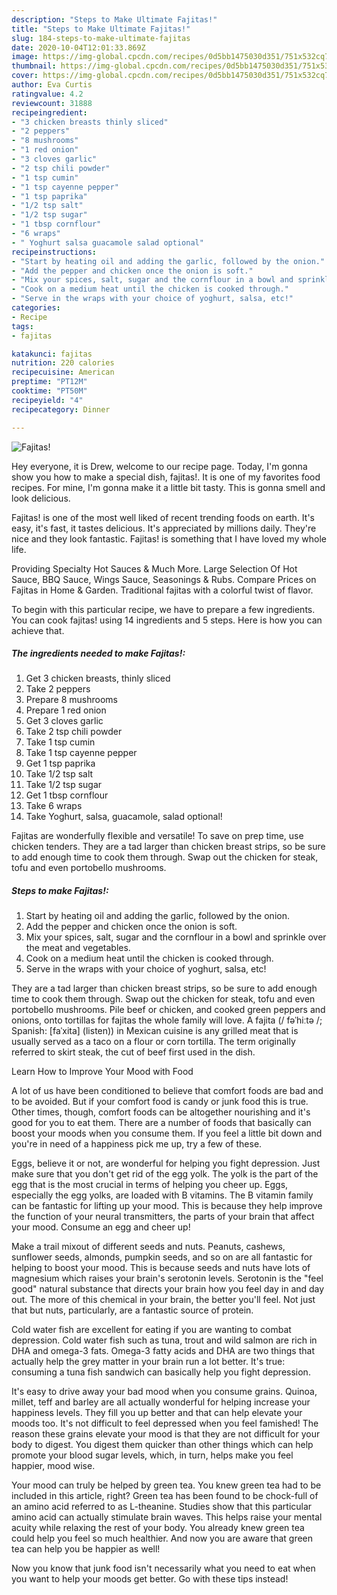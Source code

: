 ```yaml
---
description: "Steps to Make Ultimate Fajitas!"
title: "Steps to Make Ultimate Fajitas!"
slug: 184-steps-to-make-ultimate-fajitas
date: 2020-10-04T12:01:33.869Z
image: https://img-global.cpcdn.com/recipes/0d5bb1475030d351/751x532cq70/fajitas-recipe-main-photo.jpg
thumbnail: https://img-global.cpcdn.com/recipes/0d5bb1475030d351/751x532cq70/fajitas-recipe-main-photo.jpg
cover: https://img-global.cpcdn.com/recipes/0d5bb1475030d351/751x532cq70/fajitas-recipe-main-photo.jpg
author: Eva Curtis
ratingvalue: 4.2
reviewcount: 31888
recipeingredient:
- "3 chicken breasts thinly sliced"
- "2 peppers"
- "8 mushrooms"
- "1 red onion"
- "3 cloves garlic"
- "2 tsp chili powder"
- "1 tsp cumin"
- "1 tsp cayenne pepper"
- "1 tsp paprika"
- "1/2 tsp salt"
- "1/2 tsp sugar"
- "1 tbsp cornflour"
- "6 wraps"
- " Yoghurt salsa guacamole salad optional"
recipeinstructions:
- "Start by heating oil and adding the garlic, followed by the onion."
- "Add the pepper and chicken once the onion is soft."
- "Mix your spices, salt, sugar and the cornflour in a bowl and sprinkle over the meat and vegetables."
- "Cook on a medium heat until the chicken is cooked through."
- "Serve in the wraps with your choice of yoghurt, salsa, etc!"
categories:
- Recipe
tags:
- fajitas

katakunci: fajitas 
nutrition: 220 calories
recipecuisine: American
preptime: "PT12M"
cooktime: "PT50M"
recipeyield: "4"
recipecategory: Dinner

---
```



![Fajitas!](https://img-global.cpcdn.com/recipes/0d5bb1475030d351/751x532cq70/fajitas-recipe-main-photo.jpg)

Hey everyone, it is Drew, welcome to our recipe page. Today, I'm gonna show you how to make a special dish, fajitas!. It is one of my favorites food recipes. For mine, I'm gonna make it a little bit tasty. This is gonna smell and look delicious.

Fajitas! is one of the most well liked of recent trending foods on earth. It's easy, it's fast, it tastes delicious. It's appreciated by millions daily. They're nice and they look fantastic. Fajitas! is something that I have loved my whole life.

Providing Specialty Hot Sauces &amp; Much More. Large Selection Of Hot Sauce, BBQ Sauce, Wings Sauce, Seasonings &amp; Rubs. Compare Prices on Fajitas in Home &amp; Garden. Traditional fajitas with a colorful twist of flavor.


To begin with this particular recipe, we have to prepare a few ingredients. You can cook fajitas! using 14 ingredients and 5 steps. Here is how you can achieve that.

<!--inarticleads1-->

##### The ingredients needed to make Fajitas!:

1. Get 3 chicken breasts, thinly sliced
1. Take 2 peppers
1. Prepare 8 mushrooms
1. Prepare 1 red onion
1. Get 3 cloves garlic
1. Take 2 tsp chili powder
1. Take 1 tsp cumin
1. Take 1 tsp cayenne pepper
1. Get 1 tsp paprika
1. Take 1/2 tsp salt
1. Take 1/2 tsp sugar
1. Get 1 tbsp cornflour
1. Take 6 wraps
1. Take  Yoghurt, salsa, guacamole, salad optional!


Fajitas are wonderfully flexible and versatile! To save on prep time, use chicken tenders. They are a tad larger than chicken breast strips, so be sure to add enough time to cook them through. Swap out the chicken for steak, tofu and even portobello mushrooms. 

<!--inarticleads2-->

##### Steps to make Fajitas!:

1. Start by heating oil and adding the garlic, followed by the onion.
1. Add the pepper and chicken once the onion is soft.
1. Mix your spices, salt, sugar and the cornflour in a bowl and sprinkle over the meat and vegetables.
1. Cook on a medium heat until the chicken is cooked through.
1. Serve in the wraps with your choice of yoghurt, salsa, etc!


They are a tad larger than chicken breast strips, so be sure to add enough time to cook them through. Swap out the chicken for steak, tofu and even portobello mushrooms. Pile beef or chicken, and cooked green peppers and onions, onto tortillas for fajitas the whole family will love. A fajita (/ fəˈhiːtə /; Spanish: [faˈxita] (listen)) in Mexican cuisine is any grilled meat that is usually served as a taco on a flour or corn tortilla. The term originally referred to skirt steak, the cut of beef first used in the dish. 

Learn How to Improve Your Mood with Food


A lot of us have been conditioned to believe that comfort foods are bad and to be avoided. But if your comfort food is candy or junk food this is true. Other times, though, comfort foods can be altogether nourishing and it's good for you to eat them. There are a number of foods that basically can boost your moods when you consume them. If you feel a little bit down and you're in need of a happiness pick me up, try a few of these.

Eggs, believe it or not, are wonderful for helping you fight depression. Just make sure that you don't get rid of the egg yolk. The yolk is the part of the egg that is the most crucial in terms of helping you cheer up. Eggs, especially the egg yolks, are loaded with B vitamins. The B vitamin family can be fantastic for lifting up your mood. This is because they help improve the function of your neural transmitters, the parts of your brain that affect your mood. Consume an egg and cheer up!

Make a trail mixout of different seeds and nuts. Peanuts, cashews, sunflower seeds, almonds, pumpkin seeds, and so on are all fantastic for helping to boost your mood. This is because seeds and nuts have lots of magnesium which raises your brain's serotonin levels. Serotonin is the "feel good" natural substance that directs your brain how you feel day in and day out. The more of this chemical in your brain, the better you'll feel. Not just that but nuts, particularly, are a fantastic source of protein.

Cold water fish are excellent for eating if you are wanting to combat depression. Cold water fish such as tuna, trout and wild salmon are rich in DHA and omega-3 fats. Omega-3 fatty acids and DHA are two things that actually help the grey matter in your brain run a lot better. It's true: consuming a tuna fish sandwich can basically help you fight depression. 

It's easy to drive away your bad mood when you consume grains. Quinoa, millet, teff and barley are all actually wonderful for helping increase your happiness levels. They fill you up better and that can help elevate your moods too. It's not difficult to feel depressed when you feel famished! The reason these grains elevate your mood is that they are not difficult for your body to digest. You digest them quicker than other things which can help promote your blood sugar levels, which, in turn, helps make you feel happier, mood wise.

Your mood can truly be helped by green tea. You knew green tea had to be included in this article, right? Green tea has been found to be chock-full of an amino acid referred to as L-theanine. Studies show that this particular amino acid can actually stimulate brain waves. This helps raise your mental acuity while relaxing the rest of your body. You already knew green tea could help you feel so much healthier. And now you are aware that green tea can help you be happier as well!

Now you know that junk food isn't necessarily what you need to eat when you want to help your moods get better. Go  with  these tips  instead!

